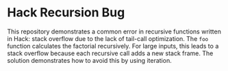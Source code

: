 # Hack Recursion Bug

This repository demonstrates a common error in recursive functions written in Hack: stack overflow due to the lack of tail-call optimization.  The `foo` function calculates the factorial recursively. For large inputs, this leads to a stack overflow because each recursive call adds a new stack frame.  The solution demonstrates how to avoid this by using iteration.